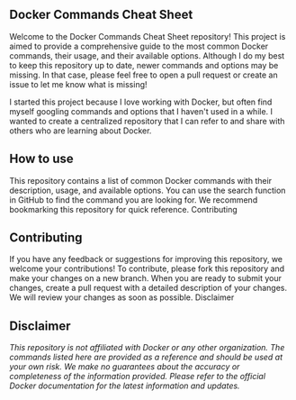 ## Docker Commands Cheat Sheet

Welcome to the Docker Commands Cheat Sheet repository! This project is aimed to provide a comprehensive guide to the most common Docker commands, their usage, and their available options. Although I do my best to keep this repository up to date, newer commands and options may be missing. In that case, please feel free to open a pull request or create an issue to let me know what is missing!

I started this project because I love working with Docker, but often find myself googling commands and options that I haven't used in a while. I wanted to create a centralized repository that I can refer to and share with others who are learning about Docker.

## How to use

This repository contains a list of common Docker commands with their description, usage, and available options. You can use the search function in GitHub to find the command you are looking for. We recommend bookmarking this repository for quick reference.
Contributing

## Contributing

If you have any feedback or suggestions for improving this repository, we welcome your contributions! To contribute, please fork this repository and make your changes on a new branch. When you are ready to submit your changes, create a pull request with a detailed description of your changes. We will review your changes as soon as possible.
Disclaimer

## Disclaimer
*This repository is not affiliated with Docker or any other organization. The commands listed here are provided as a reference and should be used at your own risk. We make no guarantees about the accuracy or completeness of the information provided. Please refer to the official Docker documentation for the latest information and updates.*
